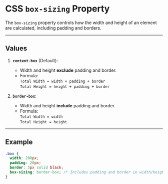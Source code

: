 # CSS `box-sizing` Property

The `box-sizing` property controls how the width and height of an element are calculated, including padding and borders.

---

## Values
1. **`content-box`** (Default):
   - Width and height **exclude** padding and border.
   - Formula:  
     `Total Width = width + padding + border`  
     `Total Height = height + padding + border`

2. **`border-box`**:
   - Width and height **include** padding and border.
   - Formula:  
     `Total Width = width`  
     `Total Height = height`

---

## Example
```css
.box {
  width: 200px;
  padding: 20px;
  border: 5px solid black;
  box-sizing: border-box; /* Includes padding and border in width/height */
}